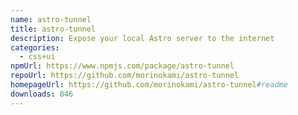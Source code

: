 ```yaml
---
name: astro-tunnel
title: astro-tunnel
description: Expose your local Astro server to the internet
categories:
  - css+ui
npmUrl: https://www.npmjs.com/package/astro-tunnel
repoUrl: https://github.com/morinokami/astro-tunnel
homepageUrl: https://github.com/morinokami/astro-tunnel#readme
downloads: 846
---
```

